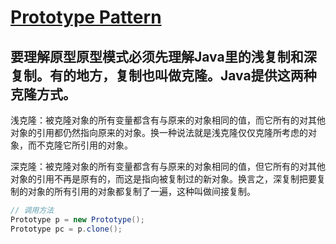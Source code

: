 # **[Prototype Pattern](https://www.wikiwand.com/en/Prototype_pattern)**

## 要理解原型原型模式必须先理解Java里的浅复制和深复制。有的地方，复制也叫做克隆。Java提供这两种克隆方式。

浅克隆：被克隆对象的所有变量都含有与原来的对象相同的值，而它所有的对其他对象的引用都仍然指向原来的对象。换一种说法就是浅克隆仅仅克隆所考虑的对象，而不克隆它所引用的对象。

深克隆：被克隆对象的所有变量都含有与原来的对象相同的值，但它所有的对其他对象的引用不再是原有的，而这是指向被复制过的新对象。换言之，深复制把要复制的对象的所有引用的对象都复制了一遍，这种叫做间接复制。

```java
// 调用方法
Prototype p = new Prototype();
Prototype pc = p.clone();
```